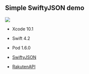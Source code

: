## Simple SwiftyJSON demo

<img src="https://pythonchannel.com/media/github/20.jpg">

+ Xcode 10.1
+ Swift 4.2
+ Pod 1.6.0

+ [SwiftyJSON](https://github.com/SwiftyJSON/SwiftyJSON)
+ [RakutenAPI](https://webservice.rakuten.co.jp/explorer/api/IchibaItem/Search/)
